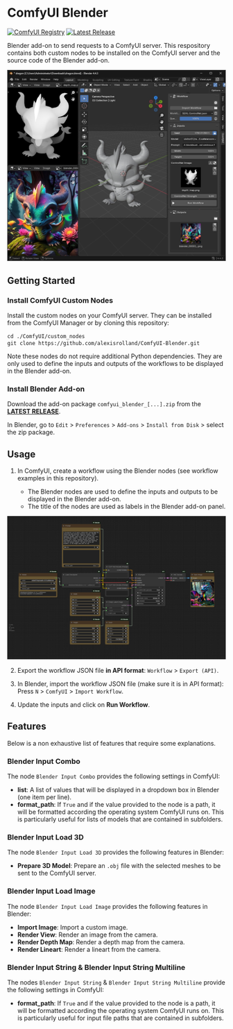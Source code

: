 # ComfyUI Blender

[![ComfyUI Registry](https://img.shields.io/badge/comfyui-registry-grey?labelColor=blue)](https://registry.comfy.org/nodes/comfyui-blender)
[![Latest Release](https://img.shields.io/github/v/release/alexisrolland/ComfyUI-Blender)](https://github.com/alexisrolland/ComfyUI-Blender/releases/latest)

Blender add-on to send requests to a ComfyUI server. This respository contains both custom nodes to be installed on the ComfyUI server and the source code of the Blender add-on.

![Screenshot Blender](./screenshot_blender.jpg)

## Getting Started

### Install ComfyUI Custom Nodes

Install the custom nodes on your ComfyUI server. They can be installed from the ComfyUI Manager or by cloning this repository:

```shell
cd ./ComfyUI/custom_nodes
git clone https://github.com/alexisrolland/ComfyUI-Blender.git
```

Note these nodes do not require additional Python dependencies. They are only used to define the inputs and outputs of the workflows to be displayed in the Blender add-on.

### Install Blender Add-on

Download the add-on package `comfyui_blender_[...].zip` from the **[LATEST RELEASE](https://github.com/alexisrolland/ComfyUI-Blender/releases)**.

In Blender, go to `Edit` > `Preferences` > `Add-ons` > `Install from Disk` > select the zip package.

## Usage

1. In ComfyUI, create a workflow using the Blender nodes (see workflow examples in this repository).

    * The Blender nodes are used to define the inputs and outputs to be displayed in the Blender add-on.
    * The title of the nodes are used as labels in the Blender add-on panel.

![Screenshot ComfyUI](./screenshot_comfyui.png)

2. Export the workflow JSON file **in API format**: `Workflow` > `Export (API)`.

3. In Blender, import the workflow JSON file (make sure it is in API format): Press `N` > `ComfyUI` > `Import Workflow`.

4. Update the inputs and click on **Run Workflow**.

## Features

Below is a non exhaustive list of features that require some explanations.

### Blender Input Combo

The node `Blender Input Combo` provides the following settings in ComfyUI:

* **list**: A list of values that will be displayed in a dropdown box in Blender (one item per line).
* **format_path**: If `True` and if the value provided to the node is a path, it will be formatted according the operating system ComfyUI runs on. This is particularly useful for lists of models that are contained in subfolders.

### Blender Input Load 3D

The node `Blender Input Load 3D` provides the following features in Blender:

* **Prepare 3D Model**: Prepare an `.obj` file with the selected meshes to be sent to the ComfyUI server.

### Blender Input Load Image

The node `Blender Input Load Image` provides the following features in Blender:

* **Import Image**: Import a custom image.
* **Render View**: Render an image from the camera.
* **Render Depth Map**: Render a depth map from the camera.
* **Render Lineart**: Render a lineart from the camera.

### Blender Input String & Blender Input String Multiline

The nodes `Blender Input String` & `Blender Input String Multiline` provide the following settings in ComfyUI:

* **format_path**: If `True` and if the value provided to the node is a path, it will be formatted according the operating system ComfyUI runs on. This is particularly useful for input file paths that are contained in subfolders.
